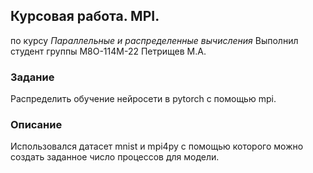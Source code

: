 ## Курсовая работа. MPI.
по курсу *Параллельные и распределенные вычисления*
Выполнил студент группы М8О-114М-22 Петрищев М.А.

### Задание
Распределить обучение нейросети в pytorch с помощью mpi. 

### Описание
Использовался датасет mnist и mpi4py с помощью которого можно создать заданное число процессов для модели.
